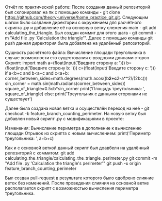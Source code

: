 Отчёт по практической работе:
После создания данный репозиторий был склонировал на пк с помощью команды - git clone https://github.com/theory-universe/home_practice_git.git.
Следующим шагом было создание директории с окружением для расчётного скрипта .py и добавление её на основную ветку слежения main - git add calculating_the_triangle.
Был создан коммит для этого шага - git commit -m "Add file .py 'Calculation the triangle'". Далее с помощью команды git push данная директория была добавлена на удалённый репозиторий.

Сущность расчётного файла:
  Вычисление площади треугольника в случае возможности его сущестования с вводными длинами сторон
Скрипт:
import math
a=(float(input('Введите сторону a: ')))
b=(float(input('Введите сторону b: ')))
c=(float(input('Введите сторону c: ')))
if a<b+c and b<a+c and c<a+b:
  corner_between_sides=math.degrees(math.acos((b**2+c**2-a**2)/(2*b*c)))
  sin_corner = math.sin(math.radians(corner_between_sides))
  square_of_triangle=0.5*c*b*sin_corner
  print('Площадь треугольника: ', square_of_triangle)
else:
  print('Треугольник с данными сторонами не существует')

Далее была создана новая ветка и осуществлён переход на неё - git checkout -b feature_branch_counting_perimeter.
На новую ветку был добавлен новый скрипт .py с модификациями в проекте:

Изменения:
  Вычисление периметра в дополнение к вычислению площади
  Отрывок из скрипта с новым вычислением: print('Периметр треугольника: ', a+b+c)

Как и с основной веткой данный скрипт был доавбелн на удалённый репозиторий с коммитом:
git add calculating_the_triangle/calculating_the_triangle_perimeter.py
git commit -m "Add file .py 'Calculation the triangle's perimeter'"
git push -u origin feature_branch_counting_perimeter

Был создан pull-request в результате которого было одобрено слияние веток без изменений.
После проведения слияния на основной ветке располагается скрипт с возможностью вычисления периметра треугольника.


